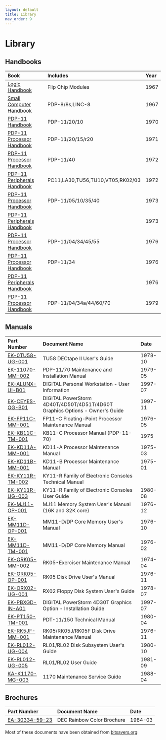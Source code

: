 ```yaml
---
layout: default
title: Library
nav_order: 9
---
```


# Library

## Handbooks

| Book                                                                                                                                         | Includes                                                                          | Year
|:---------------------------------------------------------------------------------------------------------------------------------------------|:----------------------------------------------------------------------------------|:--------
| [Logic Handbook](             ../assets/books/Logic_Handbook,1967.pdf)                                                                       | Flip Chip Modules                                                                 | 1967
| [Small Computer Handbook](    ../assets/books/Small_Computer_Handbook,1967.pdf)                                                              | PDP-8/8s,LINC-8                                                                   | 1967
| [PDP-11 Handbook](            ../assets/books/PDP-11_Handbook,1970,pdp11-20-10.pdf)                                                          | PDP-11/20/10                                                                      | 1970
| [PDP-11 Processor Handbook](  ../assets/books/PDP-11_Processor_Handbook,1971,pdp11-20-15-r20.pdf)                                            | PDP-11/20/15/r20                                                                  | 1971
| [PDP-11 Processor Handbook](  ../assets/books/PDP-11_Processor_Handbook,1972,pdp11-40.pdf)                                                   | PDP-11/40                                                                         | 1972
| [PDP-11 Peripherals Handbook](../assets/books/PDP-11_Peripherals_Handbook,1972.pdf)                                                          | PC11,LA30,TU56,TU10,VT05,RK02/03                                                  | 1972
| [PDP-11 Processor Handbook](  ../assets/books/PDP-11_Processor_Handbook,1973,pdp11-05-10-35-40.pdf)                                          | PDP-11/05/10/35/40                                                                | 1973
| [PDP-11 Peripherals Handbook](../assets/books/PDP-11_Peripherals_Handbook,1973.pdf)                                                          |                                                                                   | 1973
| [PDP-11 Processor Handbook](  ../assets/books/PDP-11_Processor_Handbook,1976,pdp11-04-34-45-55.pdf)                                          | PDP-11/04/34/45/55                                                                | 1976
| [PDP-11 Processor Handbook](  ../assets/books/PDP-11_Processor_Handbook,1976,pdp11-34.pdf)                                                   | PDP-11/34                                                                         | 1976
| [PDP-11 Peripherals Handbook](../assets/books/PDP-11_Peripherals_Handbook,1976.pdf)                                                          |                                                                                   | 1976
| [PDP-11 Processor Handbook](  ../assets/books/PDP-11_Processor_Handbook,1979,pdp11-04-34-44-60-70.pdf)                                       | PDP-11/04/34a/44/60/70                                                            | 1979

## Manuals

| Part Number                                                                                                                                  | Document Name                                                                     | Date
|:---------------------------------------------------------------------------------------------------------------------------------------------|:----------------------------------------------------------------------------------|:--------
| [EK-0TU58-UG-001](../assets/manuals/EK-0TU58-UG-001,TU58_DECtape_II_User's_Guide,1978-10.pdf)                                                | TU58 DECtape II User's Guide                                                      | 1978-10
| [EK-11070-MM-002](../assets/manuals/EK-11070-MM-002,PDP-11-70_Maintenance_and_Installation_Manual,1979-05.pdf)                               | PDP-11/70 Maintenance and Installation Manual                                     | 1979-05
| [EK-ALUNX-UI-B01](../assets/manuals/EK-ALUNX-UI-B01,DIGITAL_Personal_Workstation-User_Information,1997-07.pdf)                               | DIGITAL Personal Workstation - User Information                                   | 1997-07
| [EK-CEYES-OG-B01](../assets/manuals/EK-CEYES-OG-B01,DIGITAL_PowerStorm_4D40T-4D50T-4D51T-4D60T_Graphics_Options-Owner's_Guide,1997-11.pdf)   | DIGITAL PowerStorm 4D40T/4D50T/4D51T/4D60T <br/> Graphics Options - Owner's Guide | 1997-11
| [EK-FP11C-MM-001](../assets/manuals/EK-FP11C-MM-001,FP11-C_Floating-Point_Processor_Maintenance_Manual,1976-05.pdf)                          | FP11-C Floating-Point Processor Maintenance Manual                                | 1976-05
| [EK-KB11C-TM-001](../assets/manuals/EK-KB11C-TM-001,KB11-C_Processor_Manual_(PDP-11-70),1975.pdf)                                            | KB11-C Processor Manual (PDP-11-70)                                               | 1975
| [EK-KD11A-MM-001](../assets/manuals/EK-KD11A-MM-001,KD11-A_Processor_Maintenance_Manual,1975-03.pdf)                                         | KD11-A Processor Maintenance Manual                                               | 1975-03
| [EK-KD11B-MM-001](../assets/manuals/EK-KD11B-MM-001,KD11-B_Processor_Maintenance_Manual,1975-01.pdf)                                         | KD11-B Processor Maintenance Manual                                               | 1975-01
| [EK-KY11R-TM-002](../assets/manuals/EK-KY11R-TM-002,KY11-R_Family_of_Electronic_Consoles_Technical_Manual.pdf)                               | KY11-R Family of Electronic Consoles Technical Manual                             | 
| [EK-KY11R-UG-003](../assets/manuals/EK-KY11R-UG-003,KY11-R_Family_of_Electronic_Consoles_User_Guide,1980-08.pdf)                             | KY11-R Family of Electronic Consoles User Guide                                   | 1980-08
| [EK-MJ11-OP-001]( ../assets/manuals/EK-MJ11-OP-001,MJ11_Memory_System_User's_Manual_(16K_and_32K_core),1976-12.pdf)                          | MJ11 Memory System User's Manual (16K and 32K core)                               | 1976-12
| [EK-MM11D-OP-001](../assets/manuals/EK-MM11D-OP-001,MM11-D-DP_Core_Memory_User's_Manual,1976-10.pdf)                                         | MM11-D/DP Core Memory User's Manual                                               | 1976-10
| [EK-MM11D-TM-001](../assets/manuals/EK-MM11D-TM-001,MM11-D-DP_Core_Memory_Manual,1976-02.pdf)                                                | MM11-D/DP Core Memory Manual                                                      | 1976-02
| [EK-ORK05-MM-002](../assets/manuals/EK-ORK05-MM-002,RK05-Exerciser_Maintenance_Manual,1974-04.pdf)                                           | RK05-Exerciser Maintenance Manual                                                 | 1974-04
| [EK-ORK05-OP-001](../assets/manuals/EK-ORK05-OP-001,RK05_Disk_Drive_User's_Manual,1976-11.pdf)                                               | RK05 Disk Drive User's Manual                                                     | 1976-11
| [EK-ORX02-UG-001](../assets/manuals/EK-ORX02-UG-001,RX02_Floppy_Disk_System_User's_Guide,1978-07.pdf)                                        | RX02 Floppy Disk System User's Guide                                              | 1978-07
| [EK-PBXGD-IN-A01](../assets/manuals/EK-PBXGD-IN-A01,DIGITAL_PowerStorm_4D30T_Graphics_Option-Installation_Guide,1997-07.pdf)                 | DIGITAL PowerStorm 4D30T Graphics Option - Installation Guide                     | 1997-07
| [EK-PT150-TM-001](../assets/manuals/EK-PT150-TM-001,PDT-11-150_Technical_Manual,1980-04.pdf)                                                 | PDT-11/150 Technical Manual                                                       | 1980-04
| [EK-RK5JF-MM-001](../assets/manuals/EK-RK5JF-MM-001,RK05-RK05J-RK05F_Disk_Drive_Maintenance_Manual,1976-11.pdf)                              | RK05/RK05J/RK05F Disk Drive Maintenance Manual                                    | 1976-11
| [EK-RL012-UG-004](../assets/manuals/EK-RL012-UG-004,RL01-RL02_Disk_Subsystem_User's_Guide,1980-10.pdf)                                       | RL01/RL02 Disk Subsystem User's Guide                                             | 1980-10
| [EK-RL012-UG-005](../assets/manuals/EK-RL012-UG-005,RL01-RL02_User_Guide,1981-09.pdf)                                                        | RL01/RL02 User Guide                                                              | 1981-09
| [KA-K1170-MG-003](../assets/manuals/KA-K1170-MG-003,1170_Maintenance_Service_Guide,1988-04.pdf)                                              | 1170 Maintenance Service Guide                                                    | 1988-04

## Brochures

| Part Number                                                                                                                                  | Document Name                                                                     | Date
|:---------------------------------------------------------------------------------------------------------------------------------------------|:----------------------------------------------------------------------------------|:--------
| [EA-30334-59-23](../assets/brochures/EA-30334-59-23,Rainbow_color_brochure,1984-03.pdf)                                                      | DEC Rainbow Color Brochure                                                        | 1984-03

Most of these documents have been obtained from [bitsavers.org](https://bitsavers.org)